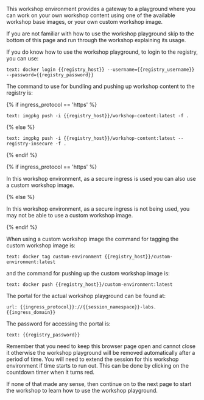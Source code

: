 This workshop environment provides a gateway to a playground where you can work on your own workshop content using one of the available workshop base images, or your own custom workshop image.

If you are not familiar with how to use the workshop playground skip to the bottom of this page and run through the workshop explaining its usage.

If you do know how to use the workshop playground, to login to the registry, you can use:

```workshop:copy
text: docker login {{registry_host}} --username={{registry_username}} --password={{registry_password}}
```

The command to use for bundling and pushing up workshop content to the registry is:

{% if ingress_protocol == 'https' %}

```workshop:copy
text: imgpkg push -i {{registry_host}}/workshop-content:latest -f .
```
{% else %}

```workshop:copy
text: imgpkg push -i {{registry_host}}/workshop-content:latest --registry-insecure -f .
```

{% endif %}

{% if ingress_protocol == 'https' %}

In this workshop environment, as a secure ingress is used you can also use a custom workshop image.

{% else %}

In this workshop environment, as a secure ingress is not being used, you may not be able to use a custom workshop image.

{% endif %}

When using a custom workshop image the command for tagging the custom workshop image is:

```workshop:copy-and-edit
text: docker tag custom-environment {{registry_host}}/custom-environment:latest
```

and the command for pushing up the custom workshop image is:

```workshop:copy
text: docker push {{registry_host}}/custom-environment:latest
```

The portal for the actual workshop playground can be found at:

```dashboard:open-url
url: {{ingress_protocol}}://{{session_namespace}}-labs.{{ingress_domain}}
```

The password for accessing the portal is:

```workshop:copy
text: {{registry_password}}
```

Remember that you need to keep this browser page open and cannot close it otherwise the workshop playground will be removed automatically after a period of time. You will need to extend the session for this workshop environment if time starts to run out. This can be done by clicking on the countdown timer when it turns red.

If none of that made any sense, then continue on to the next page to start the workshop to learn how to use the workshop playground.
